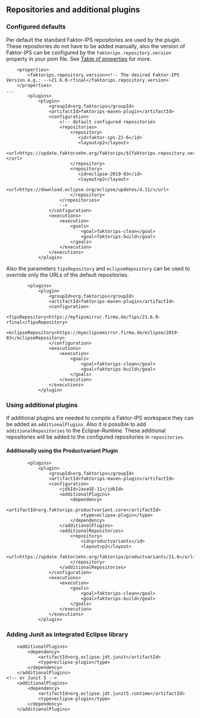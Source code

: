 ## Repositories and additional plugins

### Configured defaults
Per default the standard Faktor-IPS repositories are used by the plugin. These repositories do not have to be added manually, also the version of Faktor-IPS can be configured by the `faktorips.repository.version` property in your pom file. See [Table of properties](properties.html) for more.

```
    <properties>
        <faktorips.repository.version><!-- The desired Faktor-IPS Version e.g.: -->21.6.0-rfinal</faktorips.repository.version>
    </properties>
...
        <plugins>
            <plugin>
                <groupId>org.faktorips</groupId>
                <artifactId>faktorips-maven-plugin</artifactId>
                <configuration>
                    <!-- default configured repositories
                    <repositories>
                        <repository>
                           <id>faktor-ips-21-6</id>
                           <layout>p2</layout>
                           <url>https://update.faktorzehn.org/faktorips/${faktorips.repository.version}</url>
                        </repository>
                        <repository>
                           <id>eclipse-2019-03</id>
                           <layout>p2</layout>
                           <url>https://download.eclipse.org/eclipse/updates/4.11/</url>
                        </repository>
                    </repositories>
                    -->
                </configuration>
                <executions>
                    <execution>
                        <goals>
                            <goal>faktorips-clean</goal>
                            <goal>faktorips-build</goal>
                        </goals>
                    </execution>
                </executions>
            </plugin>
```
Also the parameters `fipsRepository` and `eclipseRepository` can be used to override only the URLs of the default repositories.

```
        <plugins>
            <plugin>
                <groupId>org.faktorips</groupId>
                <artifactId>faktorips-maven-plugin</artifactId>
                <configuration>
                    <fipsRepository>https://myfipsmirror.firma.de/fips/21.6.0-rfinal</fipsRepository>
                    <eclipseRepository>https://myeclipsemirror.firma.de/eclipse/2019-03</eclipseRepository>
                </configuration>
                <executions>
                    <execution>
                        <goals>
                            <goal>faktorips-clean</goal>
                            <goal>faktorips-build</goal>
                        </goals>
                    </execution>
                </executions>
            </plugin>
```

### Using additional plugins

If additional plugins are needed to compile a Faktor-IPS workspace they can be added as `additionalPlugins`.
Also it is possible to add `additionalRepositories` to the Eclipse-Runtime. These additional repositories will be added to the configured repositories in `repositories`.

#### Additionally using the Productvariant Plugin
```
        <plugins>
            <plugin>
                <groupId>org.faktorips</groupId>
                <artifactId>faktorips-maven-plugin</artifactId>
                <configuration>
                    <jdkId>JavaSE-11</jdkId>
                    <additionalPlugins>
                        <dependency>
                            <artifactId>org.faktorips.productvariant.core</artifactId>
                            <type>eclipse-plugin</type>
                        </dependency>
                    </additionalPlugins>
                    <additionalRepositories>
                        <repository>
                            <id>productvariants</id>
                            <layout>p2</layout>
                            <url>https://update.faktorzehn.org/faktorips/productvariants/21.6</url>
                        </repository>
                    </additionalRepositories>
                </configuration>
                <executions>
                    <execution>
                        <goals>
                            <goal>faktorips-clean</goal>
                            <goal>faktorips-build</goal>
                        </goals>
                    </execution>
                </executions>
            </plugin>
```
### Adding Junit as integrated Eclipse library
```
    <additionalPlugins>
        <dependency>
            <artifactId>org.eclipse.jdt.junit</artifactId>
            <type>eclipse-plugin</type>
        </dependency>
    </additionalPlugins>
<!-- or Junit 5 -->
    <additionalPlugins>
        <dependency>
            <artifactId>org.eclipse.jdt.junit5.runtime</artifactId>
            <type>eclipse-plugin</type>
        </dependency>
    </additionalPlugins>
```